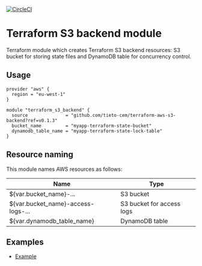[![CircleCI](https://circleci.com/gh/tieto-cem/terraform-aws-s3-backend.svg?style=shield&circle-token=d3789dd28673fbbd6642eb9701a2f0118cf3e904)](https://circleci.com/gh/tieto-cem/terraform-aws-s3-backend)

Terraform S3 backend module
===========================================

Terraform module which creates Terraform S3 backend resources: S3 bucket for storing state files
and DynamoDB table for concurrency control.

Usage
-----

```hcl
provider "aws" {
  region = "eu-west-1"
}

module "terraform_s3_backend" {
  source              = "github.com/tieto-cem/terraform-aws-s3-backend?ref=v0.1.3"
  bucket_name         = "myapp-terraform-state-bucket"
  dynamodb_table_name = "myapp-terraform-state-lock-table"
}
```

Resource naming
---------------

This module names AWS resources as follows:

| Name                              | Type                      | 
|-----------------------------------|---------------------------|
|${var.bucket_name}-...             | S3 bucket                 |
|${var.bucket_name}-access-logs-... | S3 bucket for access logs |
|${var.dynamodb_table_name}         | DynamoDB table            |


Examples
-------

* [Example](https://github.com/tieto-cem/terraform-aws-s3-backend/tree/master/example)